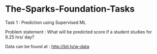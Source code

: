 # The-Sparks-Foundation-Tasks

Task 1 : Prediction using Supervised ML

Problem statement : What will be predicted score if a student studies for 9.25 hrs/ day?

Data can be found at : http://bit.ly/w-data
